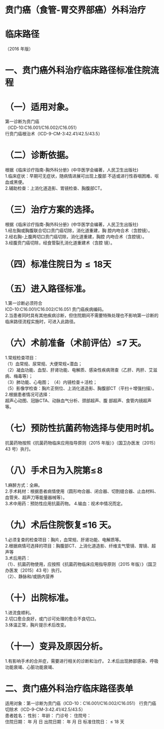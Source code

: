 # 贲门癌（食管-胃交界部癌）外科治疗  
# 临床路径  
（2016 年版）  
# 一、贲门癌外科治疗临床路径标准住院流程  
# （一）适用对象。  
第一诊断为贲门癌  
（ICD-10:C16.001/C16.002/C16.051）  
行贲门癌根治术（ICD-9-CM-3:42.41/42.5/43.5）  
# （二）诊断依据。  
根据《临床诊疗指南-胸外科分册》(中华医学会编著，人民卫生出版社)  
1.临床症状：早期可无症状，随病情进展可出现上腹部 不适或进行性吞咽困难、呕血或黑便。  
2.辅助检查：上消化道造影、胃镜检查、胸腹部CT。  
# （三）治疗方案的选择。  
根据《临床诊疗指南-胸外科分册》(中华医学会编著，人民卫生出版社)  
1.经左胸或胸腹联合切口贲门癌切除，消化道重建，胸 腔内吻合术（含腔镜）。  
2.经右胸-上腹两切口贲门癌切除，消化道重建，胸腔 内吻合术（含腔镜）。  
3.经腹贲门癌切除，经食管裂孔消化道重建术（含腔 镜）。  
# （四）标准住院日为${\leqslant}18$天  
# （五）进入路径标准。  
1.第一诊断必须符合  
ICD-10:C16.001/C16.002/C16.051 贲门癌疾病编码。  
2.当患者同时具有其他疾病诊断，但住院期间不需要特殊处理也不影响第一诊断的临床路径流程实施时，可进入此路径。  
# （六）术前准备（术前评估）≤7 天。  
1.常规检查项目：  
（1）血常规、尿常规、大便常规+潜血；  
（2）凝血功能、血型、肝肾功能、电解质、感染性疾病筛查（乙肝、丙肝、艾滋病、梅毒等）；  
（3）肺功能、心电图； （4）内镜检查＋活检；  
（5）影像学检查：胸片正侧位、上消化道造影、胸腹部CT（平扫＋增强扫描）。  
2.根据患者情况可选择：  
超声心动图、冠脉CTA、动脉血气分析、颈部超声、腹 部超声、食管内镜超声等。  
# （七）预防性抗菌药物选择与使用时机。  
抗菌药物按照《抗菌药物临床应用指导原则（2015 年版）》（国卫办医发〔2015〕43 号）执行。  
# （八）手术日为入院第$\leqslant\!8$  
1.麻醉方式：全麻。  
2.手术耗材：根据患者病情使用（圆形吻合器、闭合器、切割缝合器、止血材料、血管夹、超声刀等能量器械等）。  
3.术中用药：预防性应用抗菌药物。 4.输血：视术中情况而定。  
# （九）术后住院恢复≤16 天。  
1.必须复查的检查项目：胸片，血常规、肝肾功能、电解质等。  
2.根据病情可选择的项目：胸腹部CT、上消化道造影、纤维支气管镜、胃镜、超声等  
3.术后用药：  
（1）、抗菌药物使用，应按照《抗菌药物临床应用指导原则（2015 年版）》（国卫办医发〔2015〕43 号）执行。  
（2）、静脉和/或肠内营养  
# （十）出院标准。  
1.进流食顺利。  
2.切口愈合良好，或门诊可处理的愈合不良切口。  
3.体温正常，胸片提示术后改变。  
# （十一）变异及原因分析。  
1.有影响手术的合并症，需要进行相关的诊断和治疗。 2.术后出现肺部感染、呼吸功能衰竭、心脏功能衰竭、  
# 二、贲门癌外科治疗临床路径表单  
适用对象：第一诊断为贲门癌（ICD-10：C16.001/C16.002/C16.051） 行贲门癌切除术（ICD-9-CM-3:42.41/42.5/43.5）  
患者姓名：           性别：    年龄：    门诊号：       住院号：  
住院日期：   年  月  日    出院日期：   年  月   日     标准住院日：${\leqslant}18$ 天  
